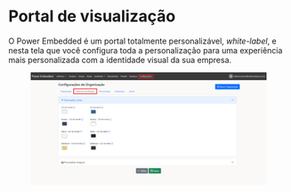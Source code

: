 # Portal de visualização

O Power Embedded é um portal totalmente personalizável, _white-label_, e nesta tela que você configura toda a personalização para uma experiência mais personalizada com a identidade visual da sua empresa.

<figure><img src="../../../.gitbook/assets/portal-de-visualizacao.png" alt=""><figcaption></figcaption></figure>
